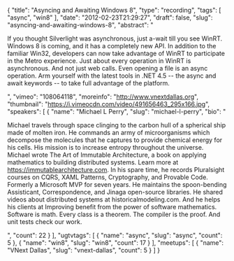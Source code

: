 {
  "title": "Asyncing and Awaiting Windows 8",
  "type": "recording",
  "tags": [
    "async",
    "win8"
  ],
  "date": "2012-02-23T21:29:27",
  "draft": false,
  "slug": "asyncing-and-awaiting-windows-8",
  "abstract": "<p>If you thought Silverlight was asynchronous, just a-wait till you see WinRT. Windows 8 is coming, and it has a completely new API. In addition to the familiar Win32, developers can now take advantage of WinRT to participate in the Metro experience. Just about every operation in WinRT is asynchronous. And not just web calls. Even opening a file is an async operation. Arm yourself with the latest tools in .NET 4.5 -- the async and await keywords -- to take full advantage of the platform.</p>",
  "vimeo": "108064118",
  "moreinfo": "http://www.vnextdallas.org",
  "thumbnail": "https://i.vimeocdn.com/video/491656463_295x166.jpg",
  "speakers": [
    {
      "name": "Michael L Perry",
      "slug": "michael-l-perry",
      "bio": "<p>Michael travels through space clinging to the carbon hull of a spherical ship made of molten iron. He commands an army of microorganisms which decompose the molecules that he captures to provide chemical energy for his cells. His mission is to increase entropy throughout the universe. Michael wrote The Art of Immutable Architecture, a book on applying mathematics to building distributed systems. Learn more at https://immutablearchitecture.com. In his spare time, he records Pluralsight courses on CQRS, XAML Patterns, Cryptography, and Provable Code. Formerly a Microsoft MVP for seven years. He maintains the spoon-bending Assisticant, Correspondence, and Jinaga open-source libraries. He shared videos about distributed systems at historicalmodeling.com. And he helps his clients at Improving benefit from the power of software mathematics. Software is math. Every class is a theorem. The compiler is the proof. And unit tests check our work.</p>",
      "count": 22
    }
  ],
  "ugtvtags": [
    {
      "name": "async",
      "slug": "async",
      "count": 5
    },
    {
      "name": "win8",
      "slug": "win8",
      "count": 17
    }
  ],
  "meetups": [
    {
      "name": "VNext Dallas",
      "slug": "vnext-dallas",
      "count": 5
    }
  ]
}